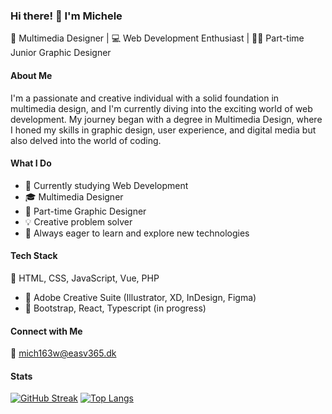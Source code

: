 ### Hi there! 👋 I'm Michele

🎨 Multimedia Designer | 💻 Web Development Enthusiast | 👩‍💼 Part-time Junior Graphic Designer

#### About Me
I'm a passionate and creative individual with a solid foundation in multimedia design, and I'm currently diving into the exciting world of web development. My journey began with a degree in Multimedia Design, where I honed my skills in graphic design, user experience, and digital media but also delved into the world of coding.

#### What I Do
- 🪩 Currently studying Web Development
- 🎓 Multimedia Designer
- 💼 Part-time Graphic Designer
- 💡 Creative problem solver
- 🚀 Always eager to learn and explore new technologies

#### Tech Stack
🔧 HTML, CSS, JavaScript, Vue, PHP <br>
- 🎨 Adobe Creative Suite (Illustrator, XD, InDesign, Figma)
- 🚀 Bootstrap, React, Typescript (in progress)

#### Connect with Me
📧 mich163w@easv365.dk

#### Stats
[![GitHub Streak](http://github-readme-streak-stats.herokuapp.com?user=mich163w&theme=dark&background=000000)](https://git.io/streak-stats) 
[![Top Langs](https://github-readme-stats.vercel.app/api/top-langs/?username=mich163w&layout=compact&theme=vision-friendly-dark)](https://github.com/anuraghazra/github-readme-stats)

